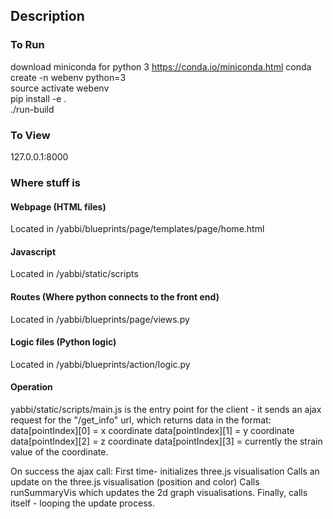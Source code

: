 ## Description

### To Run
download miniconda for python 3 https://conda.io/miniconda.html
conda create -n webenv python=3  
source activate webenv  
pip install -e .  
./run-build  

### To View
127.0.0.1:8000

### Where stuff is

#### Webpage (HTML files)
Located in /yabbi/blueprints/page/templates/page/home.html

#### Javascript
Located in /yabbi/static/scripts

#### Routes (Where python connects to the front end)
Located in /yabbi/blueprints/page/views.py

#### Logic files (Python logic)
Located in /yabbi/blueprints/action/logic.py



#### Operation
yabbi/static/scripts/main.js is the entry point for the client -
it sends an ajax request for the "/get_info" url, which returns data in the format:
data[pointIndex][0] = x coordinate
data[pointIndex][1] = y coordinate
data[pointIndex][2] = z coordinate
data[pointIndex][3] = currently the strain value of the coordinate.

On success the ajax call:
First time- initializes three.js visualisation
Calls an update on the three.js visualisation (position and color)
Calls runSummaryVis which updates the 2d graph visualisations.
Finally, calls itself - looping the update process.